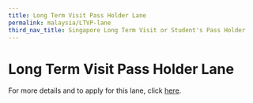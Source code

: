 ```yaml
---
title: Long Term Visit Pass Holder Lane
permalink: malaysia/LTVP-lane
third_nav_title: Singapore Long Term Visit or Student's Pass Holder
---
```


# Long Term Visit Pass Holder Lane


For more details and to apply for this lane, click [here](/LTVPHL/requirements-and-process).
